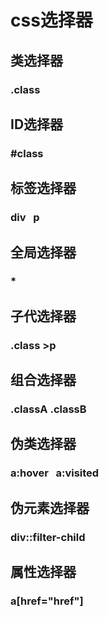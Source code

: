 # css选择器

## 类选择器

### .class

## ID选择器

### #class

## 标签选择器

### div   p 

## 全局选择器

### *

## 子代选择器

### .class >p

## 组合选择器

### .classA .classB

## 伪类选择器

### a:hover   a:visited

## 伪元素选择器

### div::filter-child

## 属性选择器

### a[href="href"]
